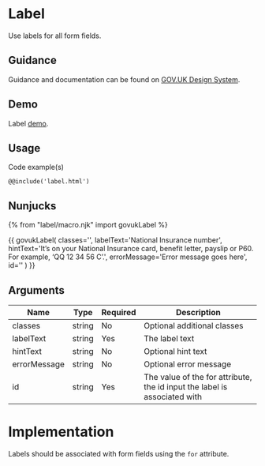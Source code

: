 # Label

Use labels for all form fields.

## Guidance

Guidance and documentation can be found on [GOV.UK Design System](linkgoeshere).

## Demo

Label [demo](label.html).

## Usage

Code example(s)

```
@@include('label.html')
```

## Nunjucks

{% from "label/macro.njk" import govukLabel %}

{{ govukLabel(
  classes='',
  labelText='National Insurance number',
  hintText='It’s on your National Insurance card, benefit letter, payslip or P60.
    For example, ‘QQ 12 34 56 C’.',
  errorMessage='Error message goes here',
  id=''
  )
}}

## Arguments

| Name          | Type    | Required  | Description
|---            |---      |---        |---
| classes       | string  | No        | Optional additional classes
| labelText     | string  | Yes       | The label text
| hintText      | string  | No        | Optional hint text
| errorMessage  | string  | No        | Optional error message
| id            | string  | Yes       | The value of the for attribute, the id input the label is associated with

<!--
## Installation

```
npm install --save @govuk-frontend/label
```
-->

# Implementation

Labels should be associated with form fields using the `for` attribute.
